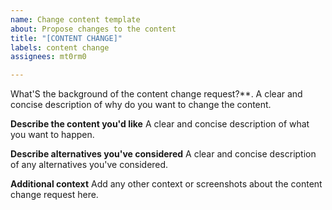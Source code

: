 ```yaml
---
name: Change content template
about: Propose changes to the content
title: "[CONTENT CHANGE]"
labels: content change
assignees: mt0rm0

---
```


What'S the background of the content change request?**.
A clear and concise description of why do you want to change the content.

**Describe the content you'd like**
A clear and concise description of what you want to happen.

**Describe alternatives you've considered**
A clear and concise description of any alternatives you've considered.

**Additional context**
Add any other context or screenshots about the content change request here.
